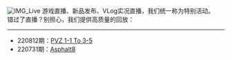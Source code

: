 ![IMG_Live](https://s2.loli.net/2022/08/16/CD1Mewz75l93SnF.png)
游戏直播、新品发布、VLog实况直播，我们统一称为特别活动。  
错过了直播？别担心，我们提供高质量的回放：  

***

* 220812期：[PVZ 1-1 To 3-5](https://www.bilibili.com/video/BV1pd4y1K7YS/)
* 220731期：[Asphalt8](https://www.bilibili.com/video/BV19a411Z7DQ)
